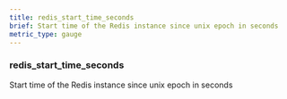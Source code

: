 ```yaml
---
title: redis_start_time_seconds
brief: Start time of the Redis instance since unix epoch in seconds
metric_type: gauge
---
```

### redis_start_time_seconds

Start time of the Redis instance since unix epoch in seconds